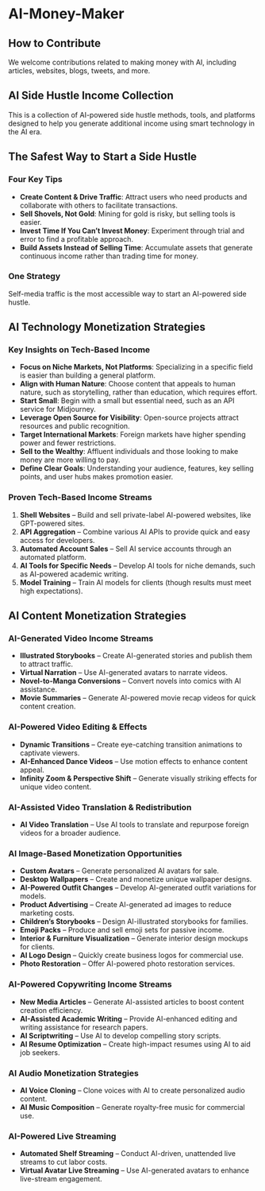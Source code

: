 # AI-Money-Maker  

## How to Contribute  

We welcome contributions related to making money with AI, including articles, websites, blogs, tweets, and more.  

## AI Side Hustle Income Collection  

This is a collection of AI-powered side hustle methods, tools, and platforms designed to help you generate additional income using smart technology in the AI era.  

## The Safest Way to Start a Side Hustle  

### Four Key Tips  
- **Create Content & Drive Traffic**: Attract users who need products and collaborate with others to facilitate transactions.  
- **Sell Shovels, Not Gold**: Mining for gold is risky, but selling tools is easier.  
- **Invest Time If You Can’t Invest Money**: Experiment through trial and error to find a profitable approach.  
- **Build Assets Instead of Selling Time**: Accumulate assets that generate continuous income rather than trading time for money.  

### One Strategy  
Self-media traffic is the most accessible way to start an AI-powered side hustle.  

## AI Technology Monetization Strategies  

### Key Insights on Tech-Based Income  
- **Focus on Niche Markets, Not Platforms**: Specializing in a specific field is easier than building a general platform.  
- **Align with Human Nature**: Choose content that appeals to human nature, such as storytelling, rather than education, which requires effort.  
- **Start Small**: Begin with a small but essential need, such as an API service for Midjourney.  
- **Leverage Open Source for Visibility**: Open-source projects attract resources and public recognition.  
- **Target International Markets**: Foreign markets have higher spending power and fewer restrictions.  
- **Sell to the Wealthy**: Affluent individuals and those looking to make money are more willing to pay.  
- **Define Clear Goals**: Understanding your audience, features, key selling points, and user hubs makes promotion easier.  

### Proven Tech-Based Income Streams  
1. **Shell Websites** – Build and sell private-label AI-powered websites, like GPT-powered sites.  
2. **API Aggregation** – Combine various AI APIs to provide quick and easy access for developers.  
3. **Automated Account Sales** – Sell AI service accounts through an automated platform.  
4. **AI Tools for Specific Needs** – Develop AI tools for niche demands, such as AI-powered academic writing.  
5. **Model Training** – Train AI models for clients (though results must meet high expectations).  

## AI Content Monetization Strategies  

### AI-Generated Video Income Streams  
- **Illustrated Storybooks** – Create AI-generated stories and publish them to attract traffic.  
- **Virtual Narration** – Use AI-generated avatars to narrate videos.  
- **Novel-to-Manga Conversions** – Convert novels into comics with AI assistance.  
- **Movie Summaries** – Generate AI-powered movie recap videos for quick content creation.  

### AI-Powered Video Editing & Effects  
- **Dynamic Transitions** – Create eye-catching transition animations to captivate viewers.  
- **AI-Enhanced Dance Videos** – Use motion effects to enhance content appeal.  
- **Infinity Zoom & Perspective Shift** – Generate visually striking effects for unique video content.  

### AI-Assisted Video Translation & Redistribution  
- **AI Video Translation** – Use AI tools to translate and repurpose foreign videos for a broader audience.  

### AI Image-Based Monetization Opportunities  
- **Custom Avatars** – Generate personalized AI avatars for sale.  
- **Desktop Wallpapers** – Create and monetize unique wallpaper designs.  
- **AI-Powered Outfit Changes** – Develop AI-generated outfit variations for models.  
- **Product Advertising** – Create AI-generated ad images to reduce marketing costs.  
- **Children’s Storybooks** – Design AI-illustrated storybooks for families.  
- **Emoji Packs** – Produce and sell emoji sets for passive income.  
- **Interior & Furniture Visualization** – Generate interior design mockups for clients.  
- **AI Logo Design** – Quickly create business logos for commercial use.  
- **Photo Restoration** – Offer AI-powered photo restoration services.  

### AI-Powered Copywriting Income Streams  
- **New Media Articles** – Generate AI-assisted articles to boost content creation efficiency.  
- **AI-Assisted Academic Writing** – Provide AI-enhanced editing and writing assistance for research papers.  
- **AI Scriptwriting** – Use AI to develop compelling story scripts.  
- **AI Resume Optimization** – Create high-impact resumes using AI to aid job seekers.  

### AI Audio Monetization Strategies  
- **AI Voice Cloning** – Clone voices with AI to create personalized audio content.  
- **AI Music Composition** – Generate royalty-free music for commercial use.  

### AI-Powered Live Streaming  
- **Automated Shelf Streaming** – Conduct AI-driven, unattended live streams to cut labor costs.  
- **Virtual Avatar Live Streaming** – Use AI-generated avatars to enhance live-stream engagement.

